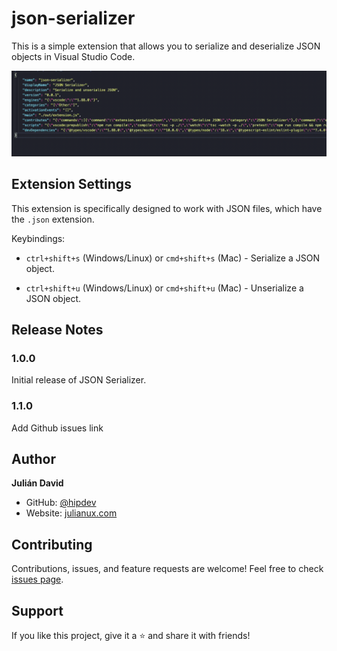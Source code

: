 # json-serializer

This is a simple extension that allows you to serialize and deserialize JSON objects in Visual Studio Code.

![JSON Serializer Demo](https://raw.githubusercontent.com/hipdev/json-serializer/main/src/JSON-serializer.gif)

## Extension Settings

This extension is specifically designed to work with JSON files, which have the `.json` extension.

Keybindings:

- `ctrl+shift+s` (Windows/Linux) or `cmd+shift+s` (Mac) - Serialize a JSON object.

- `ctrl+shift+u` (Windows/Linux) or `cmd+shift+u` (Mac) - Unserialize a JSON object.

## Release Notes

### 1.0.0

Initial release of JSON Serializer.

### 1.1.0

Add Github issues link

## Author

**Julián David**

- GitHub: [@hipdev](https://github.com/hipdev)
- Website: [julianux.com](https://julianux.com)

## Contributing

Contributions, issues, and feature requests are welcome! Feel free to check [issues page](https://github.com/hipdev/json-serializer/issues).

## Support

If you like this project, give it a ⭐ and share it with friends!
